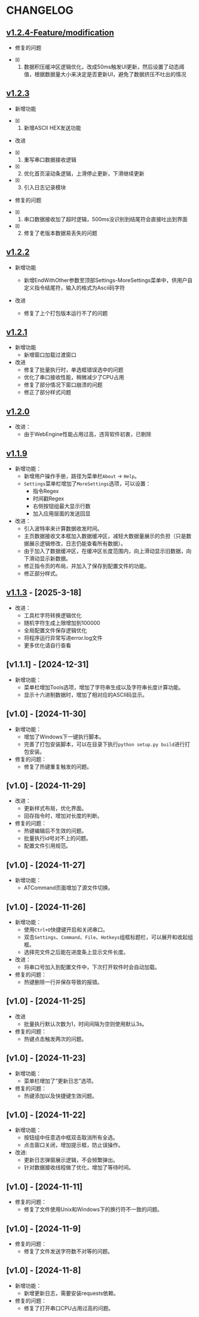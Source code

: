 # CHANGELOG

## [v1.2.4-Feature/modification](https://github.com/iFishin/scom/releases)

- 修复的问题
- [x] 1. 数据积压缓冲区逻辑优化，改成50ms触发UI更新，然后设置了动态阈值，根据数据量大小来决定是否更新UI，避免了数据挤压不吐出的情况

## [v1.2.3](https://github.com/iFishin/scom/releases)

- 新增功能
- [x] 1. 新增ASCII HEX发送功能

- 改进
- [x] 1. 重写串口数据接收逻辑
- [x] 2. 优化首页滚动条逻辑，上滑停止更新，下滑继续更新
- [x] 3. 引入日志记录模块

- 修复的问题
- [x] 1. 串口数据接收加了超时逻辑，500ms没识别到结尾符会直接吐出到界面
- [x] 2. 修复了老版本数据易丢失的问题

## [v1.2.2](https://github.com/iFishin/scom/releases)

- 新增功能
  - 新增EndWithOther参数至顶部Settings-MoreSettings菜单中，供用户自定义指令结尾符，输入的格式为Ascii码字符

- 改进
  - 修复了上个打包版本运行不了的问题

## [v1.2.1](https://github.com/iFishin/scom/releases)

- 新增功能
  - 新增窗口加载过渡窗口
- 改进
  - 修复了批量执行时，单选框错误选中的问题
  - 优化了串口接收性能，稍微减少了CPU占用
  - 修复了部分情况下窗口崩溃的问题
  - 修正了部分样式问题

## [v1.2.0](https://github.com/iFishin/scom/releases)

- 改进：
  - 由于WebEngine性能占用过高，违背软件初衷，已剔除

## [v1.1.9](https://github.com/iFishin/scom/releases)

- 新增功能：
  - 新增用户操作手册，路径为菜单栏`About` -> `Help`。
  - `Settings`菜单栏增加了`MoreSettings`选项，可以设置：
    - 指令Regex
    - 时间戳Regex
    - 右侧按钮组最大显示行数
    - 加入应用层面的发送回显
- 改进：
  - 引入波特率来计算数据收发时间。
  - 主页数据接收文本框加入数据缓冲区，减轻大数据量展示的负担（只是数据展示逻辑修改，日志仍能查看所有数据）。
  - 由于加入了数据缓冲区，在缓冲区长度范围内，向上滑动显示旧数据，向下滑动显示新数据。
  - 修正指令页的布局，并加入了保存到配置文件的功能。
  - 修正部分样式。

## [v1.1.3](https://github.com/iFishin/scom/releases) - [2025-3-18]

- 改进：
  - 工具栏字符转换逻辑优化
  - 随机字符生成上限增加到100000
  - 全局配置文件保存逻辑优化
  - 将程序运行异常写进error.log文件
  - 更多优化请自行查看

## [v1.1.1] - [2024-12-31]

- 新增功能：
  - 菜单栏增加Tools选项，增加了字符串生成以及字符串长度计算功能。
  - 显示十六进制数据时，增加了相对应的ASCII码显示。

## [v1.0] - [2024-11-30]

- 新增功能：
  - 增加了Windows下一键执行脚本。
  - 完善了打包安装脚本，可以在目录下执行`python setup.py build`进行打包安装。
- 修复的问题：
  - 修复了热键重复触发的问题。

## [v1.0] - [2024-11-29]

- 改进：
  - 更新样式布局，优化界面。
  - 回存指令时，增加对长度的判断。
- 修复的问题：
  - 热键编辑后不生效的问题。
  - 批量执行id号对不上的问题。
  - 配置文件引用规范。

## [v1.0] - [2024-11-27]

- 新增功能：
  - ATCommand页面增加了源文件切换。

## [v1.0] - [2024-11-26]

- 新增功能：
  - 使用`Ctrl+O`快捷键开启和关闭串口。
  - 双击`Settings`、`Command`、`File`、`Hotkeys`组框标题栏，可以展开和收起组框。
  - 选择完文件之后能在进度条上显示文件长度。
- 改进：
  - 将串口号加入到配置文件中，下次打开软件时会自动加载。
- 修复的问题：
  - 热键删除一行并保存导致的报错。

## [v1.0] - [2024-11-25]

- 改进
  - 批量执行默认次数为1，时间间隔为空则使用默认3s。
- 修复的问题：
  - 热键点击触发两次的问题。

## [v1.0] - [2024-11-23]

- 新增功能：
  - 菜单栏增加了“更新日志”选项。
- 修复的问题：
  - 热键添加以及快捷键生效问题。

## [v1.0] - [2024-11-22]

- 新增功能：
  - 按钮组中任意选中框双击取消所有全选。
  - 点击窗口关闭，增加提示框，防止误操作。
- 改进:
  - 更新日志弹窗展示逻辑，不会频繁弹出。
  - 针对数据接收线程做了优化，增加了等待时间。

## [v1.0] - [2024-11-11]

- 修复的问题：
  - 修复了文件使用Unix和Windows下的换行符不一致的问题。

## [v1.0] - [2024-11-9]

- 修复的问题：
  - 修复了文件发送字符数不对等的问题。

## [v1.0] - [2024-11-8]

- 新增功能：
  - 新增更新日志，需要安装requests依赖。
- 修复的问题：
  - 修复了打开串口CPU占用过高的问题。

